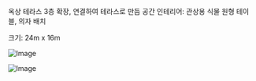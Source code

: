 옥상 테라스
3층 확장, 연결하여 테라스로 만듬
공간 인테리어: 관상용 식물
원형 테이블, 의자 배치

크기: 24m x 16m

![Image](https://github.com/users/wldhks1959/projects/3/assets/155502630/e23df55a-8986-4bc2-81dd-f2397070bbd4)


![Image](https://github.com/users/wldhks1959/projects/3/assets/155502630/afc316a4-1c35-47c1-933d-ff5d5808610c)
